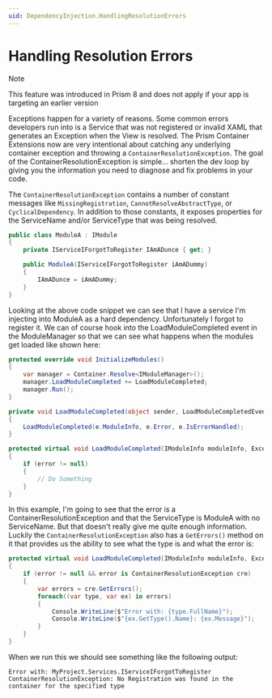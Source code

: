 ```yaml
---
uid: DependencyInjection.HandlingResolutionErrors
---
```


# Handling Resolution Errors

> [!NOTE]
> This feature was introduced in Prism 8 and does not apply if your app is targeting an earlier version

Exceptions happen for a variety of reasons. Some common errors developers run into is a Service that was not registered or invalid XAML that generates an Exception when the View is resolved. The Prism Container Extensions now are very intentional about catching any underlying container exception and throwing a `ContainerResolutionException`. The goal of the ContainerResolutionException is simple... shorten the dev loop by giving you the information you need to diagnose and fix problems in your code.

The `ContainerResolutionException` contains a number of constant messages like `MissingRegistration`, `CannotResolveAbstractType`, or `CyclicalDependency`. In addition to those constants, it exposes properties for the ServiceName and/or ServiceType that was being resolved.

```csharp
public class ModuleA : IModule
{
    private IServiceIForgotToRegister IAmADunce { get; }

    public ModuleA(IServiceIForgotToRegister iAmADummy)
    {
        IAmADunce = iAmADummy;
    }
}
```

Looking at the above code snippet we can see that I have a service I'm injecting into ModuleA as a hard dependency. Unfortunately I forgot to register it. We can of course hook into the LoadModuleCompleted event in the ModuleManager so that we can see what happens when the modules get loaded like shown here:

```csharp
protected override void InitializeModules()
{
    var manager = Container.Resolve<IModuleManager>();
    manager.LoadModuleCompleted += LoadModuleCompleted;
    manager.Run();
}

private void LoadModuleCompleted(object sender, LoadModuleCompletedEventArgs e)
{
    LoadModuleCompleted(e.ModuleInfo, e.Error, e.IsErrorHandled);
}

protected virtual void LoadModuleCompleted(IModuleInfo moduleInfo, Exception error, bool isHandled)
{
    if (error != null)
    {
        // Do Something
    }
}
```

In this example, I'm going to see that the error is a ContainerResolutionException and that the ServiceType is ModuleA with no ServiceName. But that doesn't really give me quite enough information. Luckily the `ContainerResolutionException` also has a `GetErrors()` method on it that provides us the ability to see what the type is and what the error is:

```csharp
protected virtual void LoadModuleCompleted(IModuleInfo moduleInfo, Exception error, bool isHandled)
{
    if (error != null && error is ContainerResolutionException cre)
    {
        var errors = cre.GetErrors();
        foreach((var type, var ex) in errors)
        {
            Console.WriteLine($"Error with: {type.FullName}");
            Console.WriteLine($"{ex.GetType().Name}: {ex.Message}");
        }
    }
}
```

When we run this we should see something like the following output:

```
Error with: MyProject.Services.IServiceIForgotToRegister
ContainerResolutionException: No Registration was found in the container for the specified type
```
